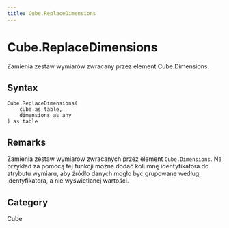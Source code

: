```yaml
---
title: Cube.ReplaceDimensions
---
```


# Cube.ReplaceDimensions


Zamienia zestaw wymiarów zwracany przez element Cube.Dimensions.


## Syntax

```powerquery
Cube.ReplaceDimensions(
    cube as table,
    dimensions as any
) as table
```


## Remarks

Zamienia zestaw wymiarów zwracanych przez element <code>Cube.Dimensions</code>.    Na przykład za pomocą tej funkcji można dodać kolumnę identyfikatora do atrybutu wymiaru, aby źródło danych mogło być grupowane według identyfikatora, a nie wyświetlanej wartości.



## Category
Cube
